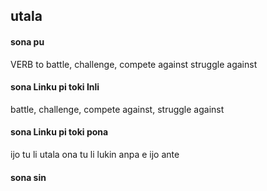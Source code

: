## utala

#### sona pu

VERB to battle, challenge, compete against struggle against

#### sona Linku pi toki Inli

battle, challenge, compete against, struggle against

#### sona Linku pi toki pona

ijo tu li utala ona tu li lukin anpa e ijo ante

#### sona sin

